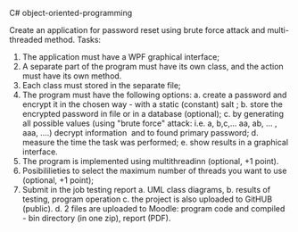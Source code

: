C# object-oriented-programming

Create an application for password reset using brute force attack and multi-threaded method.
Tasks:
1. The application must have a WPF graphical interface;
2. A separate part of the program must have its own class, and the action must have its own method.
3. Each class must stored in the separate file;
4. The program must have the following options:
a. create a password and encrypt it in the chosen way - with a static (constant) salt ;
b. store the encrypted password in file or in a database (optional);
c. by generating all possible values (using "brute force" attack: i.e. a, b,c,... aa, ab, ... , aaa, ....) decrypt information  and to found primary password;
d. measure the time the task was performed;
e. show results in a graphical interface.
5. The program is implemented using multithreadinn (optional, +1 point). 
6. Posibililieties to select the maximum number of threads you want to use (optional, +1 point);
7. Submit in the job testing report
a. UML class diagrams,
b. results of testing, program operation
c. the project is also uploaded to GitHUB (public).
d. 2 files are uploaded to Moodle: program code and compiled - bin directory (in one zip), report (PDF).
